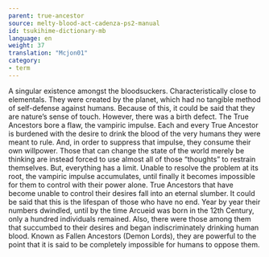 ```yaml
---
parent: true-ancestor
source: melty-blood-act-cadenza-ps2-manual
id: tsukihime-dictionary-mb
language: en
weight: 37
translation: "Mcjon01"
category:
- term
---
```


A singular existence amongst the bloodsuckers. Characteristically close to elementals.
They were created by the planet, which had no tangible method of self-defense against humans. Because of this, it could be said that they are nature’s sense of touch. However, there was a birth defect. The True Ancestors bore a flaw, the vampiric impulse.
Each and every True Ancestor is burdened with the desire to drink the blood of the very humans they were meant to rule. And, in order to suppress that impulse, they consume their own willpower. Those that can change the state of the world merely be thinking are instead forced to use almost all of those “thoughts” to restrain themselves.
But, everything has a limit. Unable to resolve the problem at its root, the vampiric impulse accumulates, until finally it becomes impossible for them to control with their power alone. True Ancestors that have become unable to control their desires fall into an eternal slumber. It could be said that this is the lifespan of those who have no end.
Year by year their numbers dwindled, until by the time Arcueid was born in the 12th Century, only a hundred individuals remained.
Also, there were those among them that succumbed to their desires and began indiscriminately drinking human blood. Known as Fallen Ancestors (Demon Lords), they are powerful to the point that it is said to be completely impossible for humans to oppose them.
